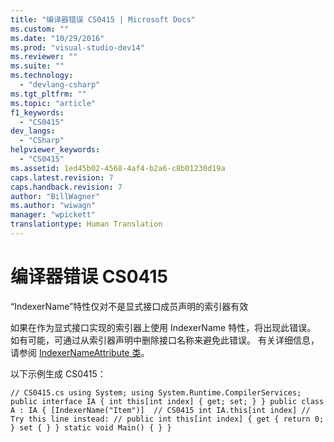 ```yaml
---
title: "编译器错误 CS0415 | Microsoft Docs"
ms.custom: ""
ms.date: "10/29/2016"
ms.prod: "visual-studio-dev14"
ms.reviewer: ""
ms.suite: ""
ms.technology: 
  - "devlang-csharp"
ms.tgt_pltfrm: ""
ms.topic: "article"
f1_keywords: 
  - "CS0415"
dev_langs: 
  - "CSharp"
helpviewer_keywords: 
  - "CS0415"
ms.assetid: 1ed45b02-4568-4af4-b2a6-c8b01230d19a
caps.latest.revision: 7
caps.handback.revision: 7
author: "BillWagner"
ms.author: "wiwagn"
manager: "wpickett"
translationtype: Human Translation
---
```

# 编译器错误 CS0415
“IndexerName”特性仅对不是显式接口成员声明的索引器有效  
  
 如果在作为显式接口实现的索引器上使用 IndexerName 特性，将出现此错误。 如有可能，可通过从索引器声明中删除接口名称来避免此错误。 有关详细信息，请参阅 [IndexerNameAttribute 类](frlrfSystemRuntimeCompilerServicesIndexerNameAttributeClassTopic)。  
  
 以下示例生成 CS0415：  
  
```  
// CS0415.cs using System; using System.Runtime.CompilerServices; public interface IA { int this[int index] { get; set; } } public class A : IA { [IndexerName("Item")]  // CS0415 int IA.this[int index] // Try this line instead: // public int this[int index] { get { return 0; } set { } } static void Main() { } }  
```